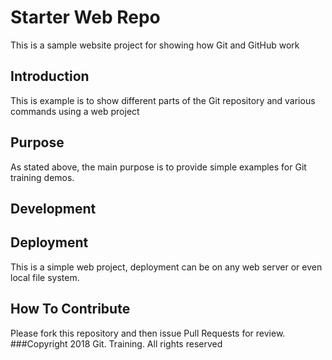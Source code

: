 # Starter Web Repo

This is a sample website project for showing how Git and GitHub work
## Introduction
This is example is to show different parts of the Git repository and various commands using a web project
## Purpose
As stated above, the main purpose is to provide simple examples for Git training demos.
## Development

## Deployment
This is a simple web project, deployment can be on any web server or even local file system.

## How To Contribute
Please fork this repository and then issue Pull Requests for review.
###Copyright
2018 Git. Training. All rights reserved